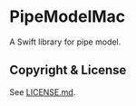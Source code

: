 # PipeModelMac

A Swift library for pipe model.

## Copyright & License

See [LICENSE.md](LICENSE.md).
